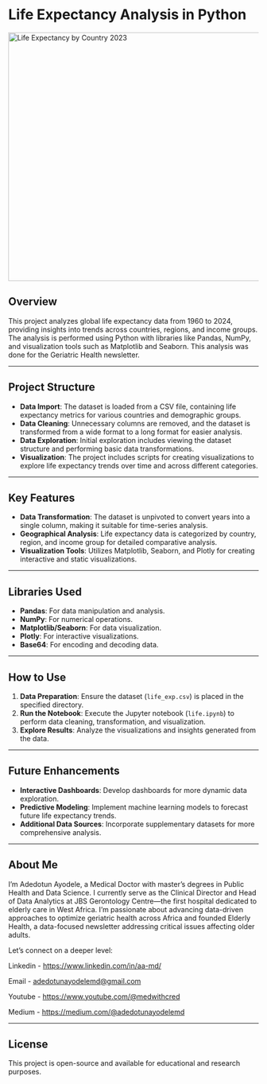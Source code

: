 # Life Expectancy Analysis in Python
<img width="1120" height="500" alt="Life Expectancy by Country 2023" src="https://github.com/user-attachments/assets/eb330d66-e1ed-4a9e-ad79-e8efbcea9d43" />


## Overview  
This project analyzes global life expectancy data from 1960 to 2024, providing insights into trends across countries, regions, and income groups. The analysis is performed using Python with libraries like Pandas, NumPy, and visualization tools such as Matplotlib and Seaborn.
This analysis was done for the Geriatric Health newsletter. 

---

## Project Structure  
- **Data Import**: The dataset is loaded from a CSV file, containing life expectancy metrics for various countries and demographic groups.  
- **Data Cleaning**: Unnecessary columns are removed, and the dataset is transformed from a wide format to a long format for easier analysis.  
- **Data Exploration**: Initial exploration includes viewing the dataset structure and performing basic data transformations.  
- **Visualization**: The project includes scripts for creating visualizations to explore life expectancy trends over time and across different categories.  

---

## Key Features  
- **Data Transformation**: The dataset is unpivoted to convert years into a single column, making it suitable for time-series analysis.  
- **Geographical Analysis**: Life expectancy data is categorized by country, region, and income group for detailed comparative analysis.  
- **Visualization Tools**: Utilizes Matplotlib, Seaborn, and Plotly for creating interactive and static visualizations.  

---

## Libraries Used  
- **Pandas**: For data manipulation and analysis.  
- **NumPy**: For numerical operations.  
- **Matplotlib/Seaborn**: For data visualization.  
- **Plotly**: For interactive visualizations.  
- **Base64**: For encoding and decoding data.  

---

## How to Use  
1. **Data Preparation**: Ensure the dataset (`life_exp.csv`) is placed in the specified directory.  
2. **Run the Notebook**: Execute the Jupyter notebook (`life.ipynb`) to perform data cleaning, transformation, and visualization.  
3. **Explore Results**: Analyze the visualizations and insights generated from the data.  

---

## Future Enhancements  
- **Interactive Dashboards**: Develop dashboards for more dynamic data exploration.  
- **Predictive Modeling**: Implement machine learning models to forecast future life expectancy trends.  
- **Additional Data Sources**: Incorporate supplementary datasets for more comprehensive analysis.  

---

## About Me
I’m Adedotun Ayodele, a Medical Doctor with master’s degrees in Public Health and Data Science. I currently serve as the Clinical Director and Head of Data Analytics at JBS Gerontology Centre—the first hospital dedicated to elderly care in West Africa. I’m passionate about advancing data-driven approaches to optimize geriatric health across Africa and founded Elderly Health, a data-focused newsletter addressing critical issues affecting older adults.

Let’s connect on a deeper level:

Linkedin - https://www.linkedin.com/in/aa-md/

Email - adedotunayodelemd@gmail.com

Youtube - https://www.youtube.com/@medwithcred

Medium - https://medium.com/@adedotunayodelemd 

---

## License  
This project is open-source and available for educational and research purposes.  
